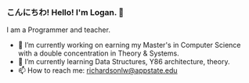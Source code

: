 ### こんにちわ! Hello! I'm Logan. 👋

I am a Programmer and teacher.
<!--
**loganwrichardson/loganwrichardson** is a ✨ _special_ ✨ repository because its `README.md` (this file) appears on your GitHub profile.

Here are some ideas to get you started:

🔭 I’m currently working on earning my Master's in Computer Science with a double concentration in Theory & Systems.
🌱 I’m currently learning Data Structures, Y86 architecture, theory.
- 👯 I’m looking to collaborate on ...
- 🤔 I’m looking for help with ...
- 💬 Ask me about ...
- 📫 How to reach me: ...
- 😄 Pronouns: ...
- ⚡ Fun fact: ...
-->

- 🔭 I’m currently working on earning my Master's in Computer Science with a double concentration in Theory & Systems.
- 🌱 I’m currently learning Data Structures, Y86 architecture, theory.
- 📫 How to reach me: richardsonlw@appstate.edu
